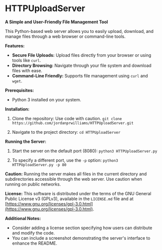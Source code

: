 # HTTPUploadServer
**A Simple and User-Friendly File Management Tool**

This Python-based web server allows you to easily upload, download, and manage files through a web browser or command-line tools.

**Features:**
* **Secure File Uploads:** Upload files directly from your browser or using tools like `curl`.
* **Directory Browsing:** Navigate through your file system and download files with ease.
* **Command-Line Friendly:** Supports file management using `curl` and `wget`.

**Prerequisites:**
* Python 3 installed on your system.

**Installation:**
1. Clone the repository:
Use code with caution.
```git clone https://github.com/jordanprwilliams/HTTPUploadServer.git```

2. Navigate to the project directory:
```cd HTTPUploadServer```

**Running the Server:**
1. Start the server on the default port (8080):
```python3 HTTPUploadServer.py```


2. To specify a different port, use the `-p` option:
```python3 HTTPUploadServer.py -p 80```


**Caution:**
Running the server makes all files in the current directory and subdirectories accessible through the web server. Use caution when running on public networks.

**License:**
This software is distributed under the terms of the GNU General Public License v3 (GPLv3), available in the `LICENSE.md` file and at [https://www.gnu.org/licenses/gpl-3.0.html](https://www.gnu.org/licenses/gpl-3.0.html).

**Additional Notes:**

* Consider adding a license section specifying how users can distribute and modify the code.
* You can include a screenshot demonstrating the server's interface to enhance the README.